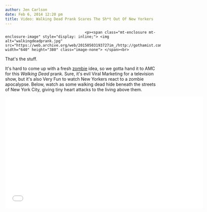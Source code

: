 ```yaml
---
author: Jen Carlson
date: Feb 6, 2014 12:20 pm
title: Video: Walking Dead Prank Scares The Sh*t Out Of New Yorkers
---
```


	
										<p><span class="mt-enclosure mt-enclosure-image" style="display: inline;"> <img alt="walkingdeadprank.jpg" src="https://web.archive.org/web/20150503193727im_/http://gothamist.com/attachments/arts_jen/walkingdeadprank.jpg" width="640" height="380" class="image-none"> </span><br>
<span class="photo_caption">That&apos;s the stuff.</span></p>

<p>It&apos;s hard to come up with a fresh <a href="https://web.archive.org/web/20150503193727/http://gothamist.com/tags/zombies">zombie</a> idea, so we gotta hand it to AMC for this <em>Walking Dead</em> prank. Sure, it&apos;s evil Viral Marketing for a television show, but it&apos;s also Very Fun to watch New Yorkers react to a zombie apocalypse. Below, watch as some walking dead hide beneath the streets of New York City, giving tiny heart attacks to the living above them.</p>

<p><iframe width="640" height="360" src="//web.archive.org/web/20150503193727if_/http://www.youtube.com/embed/8tLGz7073Vg" frameborder="0" allowfullscreen></iframe></p>					
										
									
				